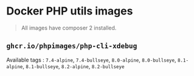 # Docker PHP utils images

> All images have composer 2 installed.

## `ghcr.io/phpimages/php-cli-xdebug`

Available tags : `7.4-alpine`, `7.4-bullseye`, `8.0-alpine`, `8.0-bullseye`, `8.1-alpine`, `8.1-bullseye`, `8.2-alpine`, `8.2-bullseye`

